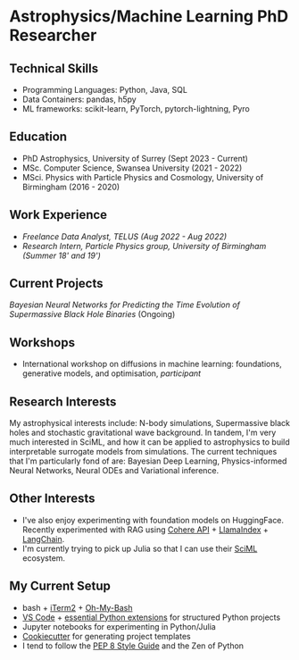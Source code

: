 # Astrophysics/Machine Learning PhD Researcher

## Technical Skills

- Programming Languages: Python, Java, SQL
- Data Containers: pandas, h5py
- ML frameworks: scikit-learn, PyTorch, pytorch-lightning, Pyro

## Education

- PhD Astrophysics, University of Surrey (Sept 2023 - Current)
- MSc. Computer Science, Swansea University (2021 - 2022)
- MSci. Physics with Particle Physics and Cosmology, University of Birmingham (2016 - 2020)

## Work Experience

- _Freelance Data Analyst, TELUS (Aug 2022 - Aug 2022)_
- _Research Intern, Particle Physics group, University of Birmingham (Summer 18' and 19')_

## Current Projects

_Bayesian Neural Networks for Predicting the Time Evolution of Supermassive Black Hole Binaries_ (Ongoing)

## Workshops

- International workshop on diffusions in machine learning: foundations, generative models, and optimisation, _participant_

## Research Interests

My astrophysical interests include: N-body simulations, Supermassive black holes and stochastic gravitational wave background. In tandem, I'm very much interested in SciML, and how it can be applied to astrophysics to build interpretable surrogate models from simulations. The current techniques that I'm particularly fond of are: Bayesian Deep Learning, Physics-informed Neural Networks, Neural ODEs and Variational inference.

## Other Interests

- I've also enjoy experimenting with foundation models on HuggingFace. Recently experimented with RAG using [Cohere API](https://docs.cohere.com/docs/llamaindex) + [LlamaIndex](https://www.llamaindex.ai/) + [LangChain](https://www.langchain.com/).
- I'm currently trying to pick up Julia so that I can use their [SciML](https://sciml.ai/) ecosystem.

## My Current Setup

- bash + [iTerm2](https://iterm2.com/) + [Oh-My-Bash](https://ohmybash.nntoan.com/)
- [VS Code](https://code.visualstudio.com/) + [essential Python extensions](https://code.visualstudio.com/docs/languages/python#_install-python-and-the-python-extension) for structured Python projects
- Jupyter notebooks for experimenting in Python/Julia
- [Cookiecutter](https://github.com/cookiecutter/cookiecutter) for generating project templates
- I tend to follow the [PEP 8 Style Guide](https://peps.python.org/pep-0008/) and the Zen of Python
